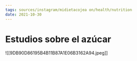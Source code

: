 ```yaml
---
tags: sources/instagram/midietacojea on/health/nutrition
date: 2021-10-30
---
```

# Estudios sobre el azúcar

![[9DB90D86195B4B11B87A1E06B3162A94.jpeg]]
